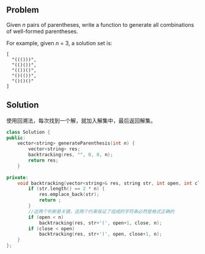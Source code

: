 ## Problem

Given *n* pairs of parentheses, write a function to generate all combinations of well-formed parentheses.

For example, given *n* = 3, a solution set is:

```
[
  "((()))",
  "(()())",
  "(())()",
  "()(())",
  "()()()"
]
```



## Solution

使用回溯法，每次找到一个解，就加入解集中，最后返回解集。

```cpp
class Solution {
public:
    vector<string> generateParenthesis(int n) {
        vector<string> res;
        backtracking(res, "", 0, 0, n);
        return res;
    }
    
private:
    void backtracking(vector<string>& res, string str, int open, int close, int n) {
        if (str.length() == 2 * n) {
            res.emplace_back(str);
            return ;
        }
        //这两个判断是关键，这两个约束保证了组成的字符串必然是格式正确的
        if (open < n) 
            backtracking(res, str+'(', open+1, close, n);
        if (close < open)
            backtracking(res, str+')', open, close+1, n);
    }
};
```

